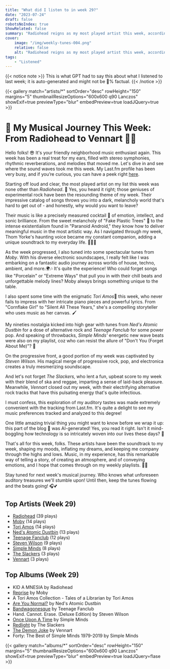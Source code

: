 ```yaml
---
title: "What did I listen to in week 29?"
date: "2023-07-24"
draft: false
robotsNoIndex: true
ShowRelated: false
summary: "Radiohead reigns as my most played artist this week, according to LastFM data. Their experimental rock sounds satisfy my seemingly insatiable craving for unique musical textures and profound lyricism."
cover:
    image: "/img/weekly-tunes-004.png"
    relative: false
    alt: "Radiohead reigns as my most played artist this week, according to LastFM data. Their experimental rock sounds satisfy my seemingly insatiable craving for unique musical textures and profound lyricism."
tags:
    - "Listened"
---
```


{{< notice note >}}
This is what GPT had to say this about what I listened to last week; it is auto-generated and might not be 💯% factual.
{{< /notice >}}

{{< gallery match="artists/*" sortOrder="desc" rowHeight="150" margins="5" thumbnailResizeOptions="600x600 q90 Lanczos" showExif=true previewType="blur" embedPreview=true loadJQuery=true >}}

# 🎵 My Musical Journey This Week: From Radiohead to Vennart 🥁🎸

Hello folks! 😎 It's your friendly neighborhood music enthusiast again. This week has been a real treat for my ears, filled with stereo symphonies, rhythmic reverberations, and melodies that moved me. Let's dive in and see where the sound waves took me this week. My Last.fm profile has been very busy, and if you’re curious, you can have a peek right [here](https://www.last.fm/user/RussMckendrick).

Starting off loud and clear, the most played artist on my list this week was none other than *Radiohead*. 🎵 Yes, you heard it right; those geniuses of experimental rock have been the resounding theme of my week. Their impressive catalog of songs throws you into a dark, melancholy world that's hard to get out of - and honestly, why would you want to leave?

Their music is like a precisely measured cocktail 🍹 of emotion, intellect, and sonic brilliance. From the sweet melancholy of "Fake Plastic Trees" 🎄 to the intense existentialism found in "Paranoid Android," they know how to deliver meaningful music in the most artistic way. As I navigated through my week, Thom Yorke's haunting voice became my constant companion, adding a unique soundtrack to my everyday life. 🚶‍♂️🎵

As the week progressed, I also tuned into some spectacular tunes from *Moby*. With his diverse electronic soundscapes, I really felt like I was embarking on a fantastic audio journey across worlds of house, techno, ambient, and more.🌍🎶 It's quite the experience! Who could forget songs like "Porcelain" or "Extreme Ways" that pull you in with their chill beats and unforgettable melody lines? Moby always brings something unique to the table.

I also spent some time with the enigmatic *Tori Amos*🎹 this week, who never fails to impress with her intricate piano pieces and powerful lyrics. From "Cornflake Girl" to "Silent All These Years," she's a compelling storyteller who uses music as her canvas. 🖌️ 

My nineties nostalgia kicked into high gear with tunes from *Ned's Atomic Dustbin* for a dose of alternative rock and *Teenage Fanclub* for some power pop. And speaking of throwbacks, *Simple Minds'* energetic new wave beats were also on my playlist, coz who can resist the allure of "Don't You (Forget About Me)"? 🎺

On the progressive front, a good portion of my week was captivated by *Steven Wilson*. His magical merge of progressive rock, pop, and electronica creates a truly mesmerizing soundscape.

And let's not forget *The Slackers,* who lent a fun, upbeat score to my week with their blend of ska and reggae, imparting a sense of laid-back pleasure. Meanwhile, *Vennart* closed out my week, with their electrifying alternative rock tracks that have this pulsating energy that's quite infectious. 

I must confess, this exploration of my auditory tastes was made extremely convenient with the tracking from Last.fm. It's quite a delight to see my music preferences tracked and analyzed to this degree!

One little amazing trivial thing you might want to know before we wrap it up: this part of the blog 📝 was AI-generated! Yes, you read it right. Isn't it mind-boggling how technology is so intricately woven into our lives these days? 🤯

That's all for this week, folks. These artists have been the soundtrack to my week, shaping my moods, inflating my dreams, and keeping me company through the highs and lows. Music, in my experience, has this remarkable way of telling a story, of creating an atmosphere, and of conveying emotions, and I hope that comes through on my weekly playlists. 🎵💙

Stay tuned for next week's musical journey. Who knows what unforeseen auditory treasures we'll stumble upon! Until then, keep the tunes flowing and the beats going! 🎧💕

## Top Artists (Week 29)

- [Radiohead](https://www.mckendrick.rocks/artist/radiohead/) (39 plays)
- [Moby](https://www.mckendrick.rocks/artist/moby/) (14 plays)
- [Tori Amos](https://www.mckendrick.rocks/artist/tori-amos/) (14 plays)
- [Ned's Atomic Dustbin](https://www.mckendrick.rocks/artist/neds-atomic-dustbin/) (13 plays)
- [Teenage Fanclub](https://www.mckendrick.rocks/artist/teenage-fanclub/) (12 plays)
- [Steven Wilson](https://www.mckendrick.rocks/artist/steven-wilson/) (9 plays)
- [Simple Minds](https://www.mckendrick.rocks/artist/simple-minds/) (8 plays)
- [The Slackers](https://www.mckendrick.rocks/artist/the-slackers/) (3 plays)
- [Vennart](https://www.mckendrick.rocks/artist/vennart/) (3 plays)


## Top Albums (Week 29)

- KID A MNESIA by Radiohead
- [Reprise](https://www.mckendrick.rocks/albums/reprise-18089404/) by Moby
- A Tori Amos Collection - Tales of a Librarian by Tori Amos
- [Are You Normal?](https://www.mckendrick.rocks/albums/are-you-normal-929001/) by Ned's Atomic Dustbin
- [Bandwagonesque](https://www.mckendrick.rocks/albums/bandwagonesque-8667450/) by Teenage Fanclub
- Hand. Cannot. Erase. (Deluxe Edition) by Steven Wilson
- [Once Upon A Time](https://www.mckendrick.rocks/albums/once-upon-a-time-762207/) by Simple Minds
- [Redlight](https://www.mckendrick.rocks/albums/redlight-10018831/) by The Slackers
- [The Demon Joke](https://www.mckendrick.rocks/albums/the-demon-joke-7147581/) by Vennart
- Forty: The Best of Simple Minds 1979-2019 by Simple Minds


{{< gallery match="albums/*" sortOrder="desc" rowHeight="150" margins="5" thumbnailResizeOptions="600x600 q90 Lanczos" showExif=true previewType="blur" embedPreview=true loadJQuery=flase >}}
